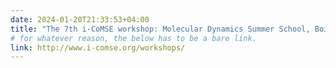 ```yaml
---
date: 2024-01-20T21:33:53+04:00
title: "The 7th i-CoMSE workshop: Molecular Dynamics Summer School, Boise State University, June 8-12, 2024"
# for whatever reason, the below has to be a bare link.
link: http://www.i-comse.org/workshops/
---
```


